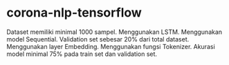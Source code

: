 # corona-nlp-tensorflow

Dataset memiliki minimal 1000 sampel.
Menggunakan LSTM.
Menggunakan model Sequential.
Validation set sebesar 20% dari total dataset.
Menggunakan layer Embedding.
Menggunakan fungsi Tokenizer.
Akurasi model minimal 75% pada train set dan validation set.